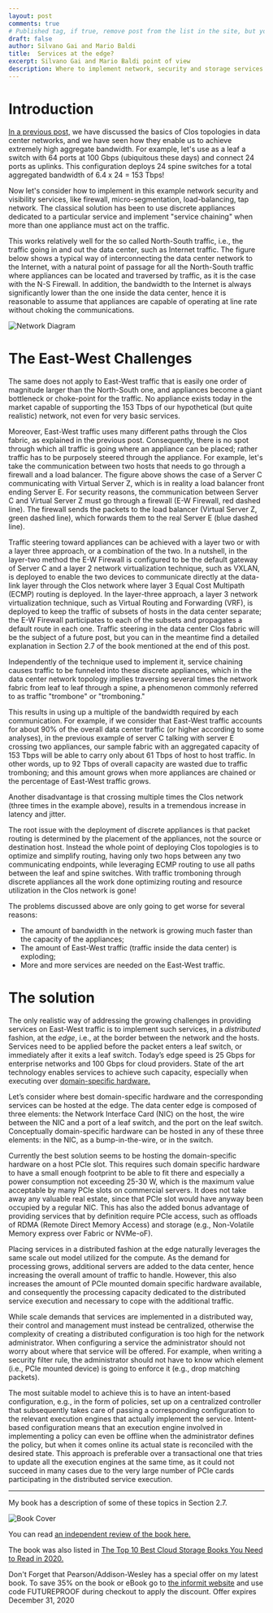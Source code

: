 ```yaml
---
layout: post
comments: true
# Published tag, if true, remove post from the list in the site, but you can access directly from URL
draft: false
author: Silvano Gai and Mario Baldi
title:  Services at the edge?
excerpt: Silvano Gai and Mario Baldi point of view
description: Where to implement network, security and storage services
---
```


# Introduction

[In a previous post,](https://silvanogai.github.io/posts/clos-part1/) we have discussed the basics of Clos topologies in data center networks, and we have seen how they enable us to achieve extremely high aggregate bandwidth. For example, let's use as a leaf a switch with 64 ports at 100 Gbps (ubiquitous these days) and connect 24 ports as uplinks. This configuration deploys 24 spine switches for a total aggregated bandwidth of 6.4 x 24 = 153 Tbps!

Now let's consider how to implement in this example network security and visibility services, like firewall, micro-segmentation, load-balancing, tap network. The classical solution has been to use discrete appliances dedicated to a particular service and implement "service chaining" when more than one appliance must act on the traffic.

This works relatively well for the so called North-South traffic, i.e., the traffic going in and out the data center, such as Internet traffic. The figure below shows a typical way of interconnecting the data center network to the Internet, with a natural point of passage for all the North-South traffic where appliances can be located and traversed by traffic, as it is the case with the N-S Firewall. In addition, the bandwidth to the Internet is always significantly lower than the one inside the data center, hence it is reasonable to assume that  appliances are capable of operating at line rate without choking the communications.  

![Network Diagram](/assets/images/network.jpg)

# The East-West Challenges

The same does not apply to East-West traffic that is easily one order of magnitude larger than the North-South one, and appliances become a giant bottleneck or choke-point for the traffic. No appliance exists today in the market capable of supporting the 153 Tbps of our hypothetical (but quite realistic) network, not even for very basic services.

Moreover, East-West traffic uses many different paths through the Clos fabric, as explained in the previous post. Consequently, there is no spot through which all traffic is going where an appliance can be placed; rather traffic has to be purposely steered through the appliance. For example, let's take the communication between two hosts that needs to go through a firewall and a load balancer. The figure above shows the case of a Server C communicating with Virtual Server Z, which is in reality a load balancer front ending Server E. For security reasons, the communication between Server C and Virtual Server Z must go through a firewall (E-W Firewall, red dashed line). The firewall sends the packets to the load balancer (Virtual Server Z, green dashed line), which forwards them to the real Server E  (blue dashed line).

Traffic steering toward appliances can be achieved with a layer two or with a layer three approach, or a combination of the two. In a nutshell, in the layer-two method the E-W Firewall is configured to be the default gateway of Server C and a layer 2 network virtualization technique, such as VXLAN, is deployed to enable the two devices to communicate directly at the data-link layer through the Clos network where layer 3 Equal Cost Multipath (ECMP) routing is deployed. In the layer-three approach, a layer 3 network virtualization technique, such as Virtual Routing and Forwarding (VRF), is deployed to keep the traffic of subsets of hosts in the data center separate; the E-W Firewall participates to each of the subsets and propagates a default route in each one. Traffic steering in the data center Clos fabric will be the subject of a future post, but you can in the meantime find a detailed explanation in Section 2.7 of the book mentioned at the end of this post.

Independently of the technique used to implement it, service chaining causes traffic to be funneled into these discrete appliances, which in the data center network topology implies traversing several times the network fabric from leaf to leaf through a spine, a phenomenon commonly referred to as traffic "trombone" or "tromboning."

This results in using up a multiple of the bandwidth required by each communication. For example, if we consider that East-West traffic accounts for about 90% of the overall data center traffic (or higher according to some analyses), in the previous example of server C talking with server E crossing two appliances, our sample fabric with an aggregated capacity of 153 Tbps will be able to carry only about 61 Tbps of host to host traffic. In other words, up to 92 Tbps of overall capacity are wasted due to traffic tromboning; and this amount grows when more appliances are chained or the percentage of East-West traffic grows.

Another disadvantage is that crossing multiple times the Clos network (three times in the example above), results in a tremendous increase in latency and jitter.

The root issue with the deployment of discrete appliances is that packet routing is determined by the placement of the appliances, not the source or destination host. Instead the whole point of deploying Clos topologies is to optimize and simplify routing, having only two hops between any two communicating endpoints, while leveraging ECMP routing to use all paths between the leaf and spine switches. With traffic tromboning through discrete appliances all the work done optimizing routing and resource utilization in the Clos network is gone!

The problems discussed above are only going to get worse for several reasons:
* The amount of bandwidth in the network is growing much faster than the capacity of the appliances;
* The amount of East-West traffic (traffic inside the data center) is exploding;
* More and more services are needed on the East-West traffic.

# The solution

The only realistic way of addressing the growing challenges in providing services on East-West traffic is to implement such services, in a *distributed* fashion, at the *edge*, i.e., at the border between the network and the hosts. Services need to be applied before the packet enters a leaf switch, or immediately after it exits a leaf switch. Today’s edge speed is 25 Gbps for enterprise networks and 100 Gbps for cloud providers. State of the art technology enables services to achieve such capacity, especially when executing over [domain-specific hardware.](https://silvanogai.github.io/posts/pendulum/)

Let’s consider where best  domain-specific hardware and the corresponding services can be hosted at the edge. The data center edge is composed of three elements: the Network Interface Card (NIC) on the host, the wire between the NIC and a port of a leaf switch, and the port on the leaf switch. Conceptually domain-specific hardware can be hosted in any of these three elements: in the NIC, as a bump-in-the-wire, or in the switch.

Currently the best solution seems to be hosting the domain-specific hardware on a host PCIe slot. This requires such domain specific hardware to have a small enough footprint to be able to fit there and especially a power consumption not exceeding 25-30 W, which is the maximum value acceptable by many PCIe slots on commercial servers. It does not take away any valuable real estate, since that PCIe slot would have anyway been occupied by a regular NIC.
This has also the added bonus advantage of providing services that by definition require PCIe access, such as offloads of RDMA (Remote Direct Memory Access) and storage (e.g., Non-Volatile Memory express over Fabric or NVMe-oF).

Placing services in a distributed fashion at the edge naturally leverages the same scale out model utilized for the compute. As the demand for processing grows, additional servers are added to the data center, hence increasing the overall amount of traffic to handle. However, this also increases the amount of PCIe mounted domain specific hardware available, and consequently the processing capacity dedicated to the distributed service execution and necessary to cope with the additional traffic.

While scale demands that services are implemented in a distributed way, their control and management must instead be centralized, otherwise the complexity of creating a distributed configuration is too high for the network administrator. When configuring a service the administrator should not worry about where that service will be offered. For example, when writing a security filter rule, the administrator should not have to know which element (i.e., PCIe mounted device) is going to enforce it (e.g., drop matching packets).

The most suitable model to achieve this is to have an intent-based configuration, e.g., in the form of policies, set up on a centralized controller that subsequently takes care of passing a corresponding configuration to the relevant execution engines that actually implement the service. Intent-based configuration means that an execution engine involved in implementing a policy can even be offline when the administrator defines the policy, but when it comes online its actual state is reconciled with the desired state. This approach is preferable over a transactional one that tries to update all the execution engines at the same time, as it could  not succeed in many cases due to the very large number of PCIe cards participating in the distributed service execution.

---

My book has a description of some of these topics in  Section 2.7.

![Book Cover](/assets/images/book-cover.jpg)

You can read [an independent review of the book here.](https://www.linkedin.com/posts/activity-6642125779486539776-FJAj/)

The book was also listed in [The Top 10 Best Cloud Storage Books You Need to Read in 2020.](https://solutionsreview.com/data-storage/the-top-10-best-cloud-storage-books-you-need-to-read-in-2020/)

Don't Forget that Pearson/Addison-Wesley has a special offer on my latest book. To save 35% on the book or eBook go to [the informit website](https://www.informit.com/store/building-a-future-proof-cloud-infrastructure-a-unified-9780136624097?utm_source=pensando&utm_medium=website&utm_campaign=bookad) and use code FUTUREPROOF during checkout to apply the discount. Offer expires December 31, 2020
